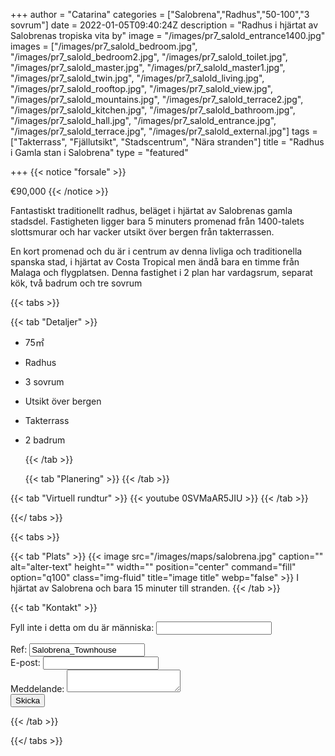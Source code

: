 +++
author = "Catarina"
categories = ["Salobrena","Radhus","50-100","3 sovrum"]
date = 2022-01-05T09:40:24Z
description = "Radhus i hjärtat av Salobrenas tropiska vita by"
image = "/images/pr7_salold_entrance1400.jpg"
images = ["/images/pr7_salold_bedroom.jpg", "/images/pr7_salold_bedroom2.jpg", "/images/pr7_salold_toilet.jpg", "/images/pr7_salold_master.jpg", "/images/pr7_salold_master1.jpg", "/images/pr7_salold_twin.jpg", "/images/pr7_salold_living.jpg", "/images/pr7_salold_rooftop.jpg", "/images/pr7_salold_view.jpg", "/images/pr7_salold_mountains.jpg", "/images/pr7_salold_terrace2.jpg", "/images/pr7_salold_kitchen.jpg", "/images/pr7_salold_bathroom.jpg", "/images/pr7_salold_hall.jpg", "/images/pr7_salold_entrance.jpg", "/images/pr7_salold_terrace.jpg", "/images/pr7_salold_external.jpg"]
tags = ["Takterrass", "Fjällutsikt", "Stadscentrum", "Nära stranden"]
title = "Radhus i Gamla stan i Salobrena"
type = "featured"

+++
{{< notice "forsale" >}}

€90,000 {{< /notice >}} 

Fantastiskt traditionellt radhus, beläget i hjärtat av Salobrenas gamla stadsdel. Fastigheten ligger bara 5 minuters promenad från 1400-talets slottsmurar och har vacker utsikt över bergen från takterrassen.

En kort promenad och du är i centrum av denna livliga och traditionella spanska stad, i hjärtat av Costa Tropical men ändå bara en timme från Malaga och flygplatsen. Denna fastighet i 2 plan har vardagsrum, separat kök, två badrum och tre sovrum

{{< tabs >}}

{{< tab "Detaljer" >}}

* 75&#x33A1;
* Radhus
* 3 sovrum
* Utsikt över bergen
* Takterrass
* 2 badrum

  {{< /tab >}}

  {{< tab "Planering" >}}  {{< /tab >}}

{{< tab "Virtuell rundtur" >}} {{< youtube 0SVMaAR5JIU >}} {{< /tab >}}

{{</ tabs >}}

{{< tabs >}}

{{< tab "Plats" >}}
{{< image src="/images/maps/salobrena.jpg" caption="" alt="alter-text" height="" width="" position="center" command="fill" option="q100" class="img-fluid" title="image title" webp="false" >}}
I hjärtat av Salobrena och bara 15 minuter till stranden. {{< /tab >}}

{{< tab "Kontakt" >}} <form name="propertyContact" method="POST" netlify-honeypot="bot-field" data-netlify="true">
<div class="form-group">
<p class="hidden"><label>Fyll inte i detta om du är människa: <input name="bot-field" /></label></p>
</div>
<div class="form-group">
<label>Ref: <input name="property-ref" class="form-control" value="Salobrena_Townhouse" readonly/></label>
</div>
<div class="form-group">
<label>E-post: <input type="text" class="form-control" name="email" /></label>
</div>
<div class="form-group">
<label>Meddelande: </label> <textarea name="message" class="form-control"></textarea>
</div>
<button type="submit" class="btn btn-primary">Skicka</button>
</form> {{< /tab >}}

{{</ tabs >}}